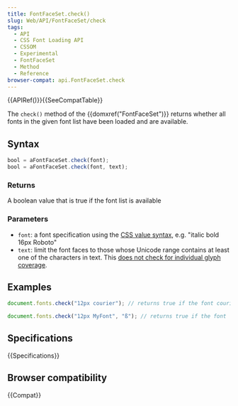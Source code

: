 ```yaml
---
title: FontFaceSet.check()
slug: Web/API/FontFaceSet/check
tags:
  - API
  - CSS Font Loading API
  - CSSOM
  - Experimental
  - FontFaceSet
  - Method
  - Reference
browser-compat: api.FontFaceSet.check
---
```

{{APIRef()}}{{SeeCompatTable}}

The `check()` method of the {{domxref("FontFaceSet")}} returns whether all
fonts in the given font list have been loaded and are available.

## Syntax

```js
bool = aFontFaceSet.check(font);
bool = aFontFaceSet.check(font, text);
```

### Returns

A boolean value that is true if the font list is available

### Parameters

- `font`: a font specification using the [CSS value
  syntax](/en-US/docs/), e.g. "italic bold 16px Roboto"
- `text`: limit the font faces to those whose Unicode range contains at
  least one of the characters in text. This [does not
  check for individual glyph coverage](http://lists.w3.org/Archives/Public/www-style/2015Aug/0330.html).

## Examples

```js
document.fonts.check("12px courier"); // returns true if the font courier is available at 12px

document.fonts.check("12px MyFont", "ß"); // returns true if the font 'MyFont' has a ß character.
```

## Specifications

{{Specifications}}

## Browser compatibility

{{Compat}}
